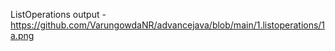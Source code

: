 ListOperations
 output - https://github.com/VarungowdaNR/advancejava/blob/main/1.listoperations/1a.png
